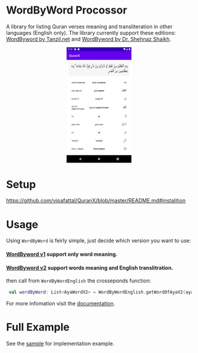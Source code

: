 # WordByWord Procossor
A library for listing Quran verses meaning and transliteration in other languages (English only). The library currently support these editions: [WordByword by Tanzil.net](https://api.alquran.cloud/v1/ayah/289/quran-wordbyword) and [WordByword by Dr. Shehnaz Shaikh](https://api.alquran.cloud/v1/ayah/289/quran-wordbyword-2).

<p align="center">
<img src="https://github.com/vipafattal/QuranX/blob/master/images/wordsprocessor.png" width=35% />
</p>

# Setup
https://github.com/vipafattal/QuranX/blob/master/README.md#instalition

# Usage

Using `WordByWord` is feirly simple, just decide which version you want to use: 

#### [WordByword v1](https://api.alquran.cloud/v1/ayah/289/quran-wordbyword) support only word meaning.
#### [WordByword v2](https://api.alquran.cloud/v1/ayah/289/quran-wordbyword-2) support words meaning and English translitration.

then call from `WordByWordEnglish` the crosseponds function:

```kotlin
 val wordByWord: List<AyaWordV2> = WordByWordEnglish.getWordOfAyaV2(aya.text)
```

For more infomation visit the [documentation](https://vipafattal.github.io/QuranX/tajweedprocessor/index.html).

# Full Example
See the [sample](https://github.com/vipafattal/QuranX/tree/master/sample/src/main/java/com/abedfattal/quranx/sample/wordsprocessor) for implementation example.
